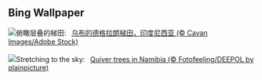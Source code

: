 ## Bing Wallpaper
![](https://www.bing.com/th?id=OHR.TegallalangTerrace_ZH-CN8126456968_UHD.jpg&w=1000)俯瞰层叠的梯田:&nbsp;&ensp;[乌布的德格拉朗梯田，印度尼西亚 (© Cavan Images/Adobe Stock)](https://www.bing.com/th?id=OHR.TegallalangTerrace_ZH-CN8126456968_UHD.jpg)
<br><br/>
![](https://www.bing.com/th?id=OHR.AloeDichotomum_EN-US4149828212_UHD.jpg&w=1000)Stretching to the sky:&nbsp;&ensp;[Quiver trees in Namibia (© Fotofeeling/DEEPOL by plainpicture)](https://www.bing.com/th?id=OHR.AloeDichotomum_EN-US4149828212_UHD.jpg)
<br><br/>
